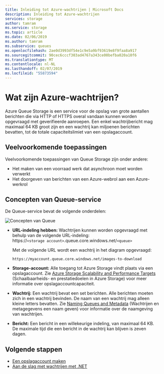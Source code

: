```yaml
---
title: Inleiding tot Azure-wachtrijen | Microsoft Docs
description: Inleiding tot Azure-wachtrijen
services: storage
author: tamram
ms.service: storage
ms.topic: article
ms.date: 02/06/2019
ms.author: tamram
ms.subservice: queues
ms.openlocfilehash: 2ae0d3993df54e1c9e5a9bf93619e8f9faa8a917
ms.sourcegitcommit: 90cec6cccf303ad4767a343ce00befba020a10f6
ms.translationtype: MT
ms.contentlocale: nl-NL
ms.lasthandoff: 02/07/2019
ms.locfileid: "55873594"
---
```

# <a name="what-are-azure-queues"></a>Wat zijn Azure-wachtrijen?

Azure Queue Storage is een service voor de opslag van grote aantallen berichten die via HTTP of HTTPS overal vandaan kunnen worden opgevraagd met geverifieerde aanroepen. Een enkel wachtrijbericht mag maximaal 64 KB groot zijn en een wachtrij kan miljoenen berichten bevatten, tot de totale capaciteitslimiet van een opslagaccount.

## <a name="common-uses"></a>Veelvoorkomende toepassingen

Veelvoorkomende toepassingen van Queue Storage zijn onder andere:

* Het maken van een voorraad werk dat asynchroon moet worden verwerkt
* Het doorgeven van berichten van een Azure-webrol aan een Azure-werkrol

## <a name="queue-service-concepts"></a>Concepten van Queue-service

De Queue-service bevat de volgende onderdelen:

![Concepten van Queue](./media/storage-queues-introduction/queue1.png)

* **URL-indeling hebben:** Wachtrijen kunnen worden opgevraagd met behulp van de volgende URL-indeling:   
    https://`<storage account>`.queue.core.windows.net/`<queue>` 
  
    Met de volgende URL wordt een wachtrij in het diagram opgevraagd:  
  
    `https://myaccount.queue.core.windows.net/images-to-download`

* **Storage-account:** Alle toegang tot Azure Storage vindt plaats via een opslagaccount. Zie [Azure Storage Scalability and Performance Targets](../common/storage-scalability-targets.md?toc=%2fazure%2fstorage%2fqueues%2ftoc.json) (Schaalbaarheids- en prestatiedoelen in Azure Storage) voor meer informatie over opslagaccountcapaciteit.

* **Wachtrij:** Een wachtrij bevat een set berichten. Alle berichten moeten zich in een wachtrij bevinden. De naam van een wachtrij mag alleen kleine letters bevatten. Zie [Naming Queues and Metadata](https://msdn.microsoft.com/library/azure/dd179349.aspx) (Wachtrijen en metagegevens een naam geven) voor informatie over de naamgeving van wachtrijen.

* **Bericht:** Een bericht in een willekeurige indeling, van maximaal 64 KB. De maximale tijd die een bericht in de wachtrij kan blijven is zeven dagen.

## <a name="next-steps"></a>Volgende stappen

* [Een opslagaccount maken](../storage-create-storage-account.md?toc=%2fazure%2fstorage%2fqueues%2ftoc.json)
* [Aan de slag met wachtrijen met .NET](storage-dotnet-how-to-use-queues.md)
